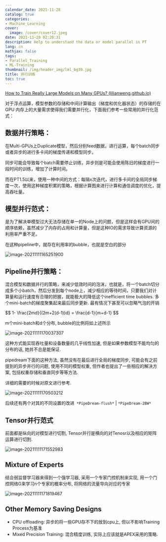```yaml
---
calendar_date: 2021-11-28
catalog: true
categories:
- Machine_Learning
cover:
  image: /cover/cover12.jpeg
date: 2021-11-28 02:20:31
description: Help to understand the data or model parallel in PT
lang: cn
mathjax: false
tags:
- Parallel_Training
- ML-Training
thumbnail: /img/header_img/lml_bg39.jpg
title: 并行训练
toc: true
---
```


[How to Train Really Large Models on Many GPUs? (lilianweng.github.io)](https://lilianweng.github.io/lil-log/2021/09/24/train-large-neural-networks.html)

对于浮点运算，模型参数的存储和中间计算输出（梯度和优化器状态）的存储的在 GPU 内存上的大量需求使得我们需要并行化，下面我们参考一些常用的并行化范式：



## **数据并行**策略：

在Multi-GPUs上Duplicate模型，然后分别feed数据，进行运算，每个batch同步或者异步的进行多卡间的梯度传递和模型同步。

同步可能会导致每个batch需要停止训练，异步则是可能会使用陈旧的梯度进行一段时间的训练，增加了计算时间。

而在PT1.5以来，使用一种中间的方式：每隔x次迭代，进行多卡间的全局同步梯度一次，使用这种梯度积累的策略，根据计算图来进行计算和通信调度的优化，提高吞吐量。

## **模型并行**范式：

是为了解决单模型过大无法存储在单一的Node上的问题，但是这样会有GPU间的顺序依赖，虽然减少了内存的占用和计算量，但是这种IO的需求导致计算资源的利用率严重不足。

在这种pipeline中，就存在利用率的bubble，也就是空白的部分

![image-20211111165251900](https://picture-bed-001-1310572365.cos.ap-guangzhou.myqcloud.com/imgs/img/20211111171158.png)

## **Pipeline并行**策略：

混合模型和数据并行的策略，来减少低效时间的泡沫，也就是，将一个batch切分成多个小batch，然后分发到每个node上，减少相应的等待时间，只要我们对计算量和运行速度有合理的把握，就能极大的降低这个inefficient time bubbles. 多个mini-batch的梯度聚集起来最后同步更新. 最有情况下甚至可以忽略气泡的开销
 
<div>
$$ 
1- \frac{2md}{(2m+2(d-1))d} = \frac{d-1}{m+d-1}
 $$
</div>
 
m个mini-batch和d个分布, bubble的比例将如上述所示


![image-20211111170037307](https://picture-bed-001-1310572365.cos.ap-guangzhou.myqcloud.com/imgs/img/20211111170038.png)

这种方式能实现吞吐量和设备数量的几乎线性加速, 但是如果参数模型不能均匀的分布的话, 她并不总是能保证. 

pipedream下面的这种方法, 虽然没有在最后进行全局的梯度同步, 可能会有之前提到的异步并行的问题, 使用不同的模型权重, 但作者也提出了一些相应的解决方案, 包括权重存储和垂直同步等等方法. 

详细的需要的时候对原文进行参考.

![image-20211111170503212](https://picture-bed-001-1310572365.cos.ap-guangzhou.myqcloud.com/imgs/img/20211111170504.png)

后续还有两个对其的不同设置的改进` *PipeDream-flush*` | `*PipeDream-2BW*`

## **Tensor并行**范式

前面都是纵向的对模型进行切割, Tensor并行是横向的对Tenosr以及相应的矩阵运算进行切割.

![image-20211111171552983](https://picture-bed-001-1310572365.cos.ap-guangzhou.myqcloud.com/imgs/img/20211111171554.png)

## Mixture of Experts

结合弱监督学习器来得到一个强学习器, 采用一个专家门控机制来实现, 用一个门控网络G来学习n个专家的概率分布, 将网络的流量导向对应的专家

![image-20211111171819467](https://picture-bed-001-1310572365.cos.ap-guangzhou.myqcloud.com/imgs/img/20211111171820.png)

## Other Memory Saving Designs

- CPU offloading: 异步的将一些GPU存不下的放到cpu上, 但以不影响Training Process为基准
- Mixed Precision Training: 混合精度训练, 实际上应该就是APEX采用的策略.